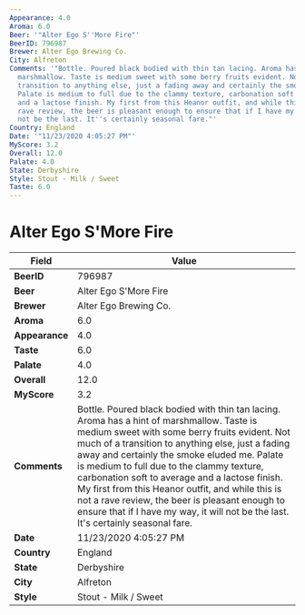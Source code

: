 ```yaml
---
Appearance: 4.0
Aroma: 6.0
Beer: '"Alter Ego S''More Fire"'
BeerID: 796987
Brewer: Alter Ego Brewing Co.
City: Alfreton
Comments: '"Bottle. Poured black bodied with thin tan lacing. Aroma has a hint of
  marshmallow. Taste is medium sweet with some berry fruits evident. Not much of a
  transition to anything else, just a fading away and certainly the smoke eluded me.
  Palate is medium to full due to the clammy texture, carbonation soft to average
  and a lactose finish. My first from this Heanor outfit, and while this is not a
  rave review, the beer is pleasant enough to ensure that if I have my way, it will
  not be the last. It''s certainly seasonal fare."'
Country: England
Date: '"11/23/2020 4:05:27 PM"'
MyScore: 3.2
Overall: 12.0
Palate: 4.0
State: Derbyshire
Style: Stout - Milk / Sweet
Taste: 6.0
---
```


# Alter Ego S'More Fire

| Field         | Value |
|---------------|-------|
| **BeerID** | 796987 |
| **Beer** | Alter Ego S'More Fire |
| **Brewer** | Alter Ego Brewing Co. |
| **Aroma** | 6.0 |
| **Appearance** | 4.0 |
| **Taste** | 6.0 |
| **Palate** | 4.0 |
| **Overall** | 12.0 |
| **MyScore** | 3.2 |
| **Comments** | Bottle. Poured black bodied with thin tan lacing. Aroma has a hint of marshmallow. Taste is medium sweet with some berry fruits evident. Not much of a transition to anything else, just a fading away and certainly the smoke eluded me. Palate is medium to full due to the clammy texture, carbonation soft to average and a lactose finish. My first from this Heanor outfit, and while this is not a rave review, the beer is pleasant enough to ensure that if I have my way, it will not be the last. It's certainly seasonal fare. |
| **Date** | 11/23/2020 4:05:27 PM |
| **Country** | England |
| **State** | Derbyshire |
| **City** | Alfreton |
| **Style** | Stout - Milk / Sweet |
